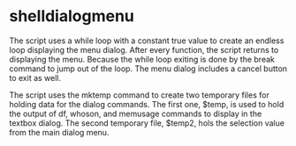 # shelldialogmenu


The script uses a while loop with a constant true value to create an endless loop displaying the menu dialog. After every function, the script returns to displaying the menu. Because the while loop exiting is done by the break command to jump out of the loop. The menu dialog includes a cancel button to exit as well. 

The script uses the mktemp command to create two temporary files for holding data for the dialog commands. The first one, $temp, is used to hold the output of df, whoson, and memusage commands to display in the textbox dialog. The second temporary file, $temp2, hols the selection value from the main dialog menu.  
